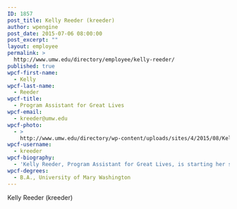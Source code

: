 ```yaml
---
ID: 1857
post_title: Kelly Reeder (kreeder)
author: wpengine
post_date: 2015-07-06 08:00:00
post_excerpt: ""
layout: employee
permalink: >
  http://www.umw.edu/directory/employee/kelly-reeder/
published: true
wpcf-first-name:
  - Kelly
wpcf-last-name:
  - Reeder
wpcf-title:
  - Program Assistant for Great Lives
wpcf-email:
  - kreeder@umw.edu
wpcf-photo:
  - >
    http://www.umw.edu/directory/wp-content/uploads/sites/4/2015/08/KellyReeder.jpg
wpcf-username:
  - kreeder
wpcf-biography:
  - 'Kelly Reeder, Program Assistant for Great Lives, is starting her sixth Great Lives season. She graduated from UMW in 2011, earning a Bachelor of Arts. A History major, she was the Department of History and American Studies Almont Lindsey Award recipient for superior academic achievement and service to the department. When not helping Dr. Crawley with Great Lives Q&A, she supports the United States Marine Corps as a Logistics Analyst.'
wpcf-degrees:
  - B.A., University of Mary Washington
---
```

Kelly Reeder (kreeder)